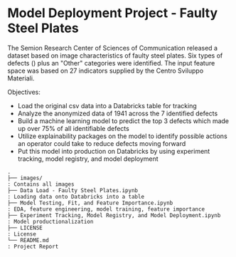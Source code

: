 # Model Deployment Project - Faulty Steel Plates

The Semion Research Center of Sciences of Communication released a dataset based on image characteristics of faulty steel plates. Six types of defects () plus an "Other" categories were identified. The input feature space was based on 27 indicators supplied by the Centro Sviluppo Materiali. 

Objectives:
- Load the original csv data into a Databricks table for tracking
- Analyze the anonymized data of 1941 across the 7 identified defects
- Build a machine learning model to predict the top 3 defects which made up over 75% of all identifiable defects
- Utilize explainability packages on the model to identify possible actions an operator could take to reduce defects moving forward
- Put this model into production on Databricks by using experiment tracking, model registry, and model deployment 

```
.
├── images/                                                             : Contains all images
├── Data Load - Faulty Steel Plates.ipynb                               : Loading data onto Databricks into a table
├── Model Testing, Fit, and Feature Importance.ipynb                    : EDA, feature engineering, model training, feature importance
├── Experiment Tracking, Model Registry, and Model Deployment.ipynb     : Model productionalization
├── LICENSE                                                             : License
└── README.md                                                           : Project Report 
```

